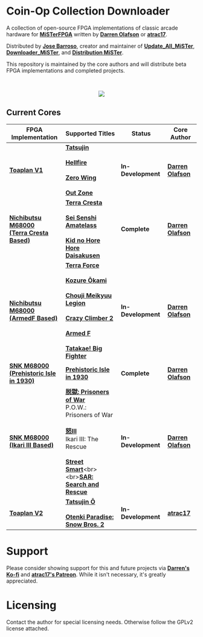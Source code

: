 
# Coin-Op Collection Downloader

A collection of open-source FPGA implementations of classic arcade hardware for [**MiSTerFPGA**](https://github.com/MiSTer-devel/Main_MiSTer/wiki) written by [**Darren Olafson**](https://twitter.com/Darren__O) or [**atrac17**](https://github.com/atrac17). 

Distributed by [**Jose Barroso**](https://github.com/theypsilon/), creator and maintainer of [**Update_All_MiSTer**](https://github.com/theypsilon/Update_All_MiSTer), [**Downloader_MiSTer**](https://github.com/MiSTer-devel/Downloader_MiSTer), and [**Distribution MiSTer**](https://github.com/MiSTer-devel/Distribution_MiSTer). 

This repository is maintained by the core authors and will distribute beta FPGA implementations and completed projects.

<br>
<p align="center">
<img width="" height="" src="https://user-images.githubusercontent.com/32810066/193119551-3e843180-0c63-46eb-a512-15bca039b4c6.png">
</p>

## Current Cores

| FPGA Implementation | Supported Titles | Status  | Core Author |
|---------------------|------------------|---------|-------------|
| [**Toaplan V1**](https://github.com/va7deo/zerowing) | [**Tatsujin**](https://en.wikipedia.org/wiki/Truxton_%28video_game%29)<br><br>[**Hellfire**](https://en.wikipedia.org/wiki/Hellfire_%28video_game%29)<br><br>[**Zero Wing**](https://en.wikipedia.org/wiki/Zero_Wing)<br><br>[**Out Zone**](https://en.wikipedia.org/wiki/Out_Zone)| **In-Development** | [**Darren Olafson**](https://twitter.com/Darren__O) |
| [**Nichibutsu M68000<br>(Terra Cresta Based)**](https://github.com/va7deo/TerraCresta) | [**Terra Cresta**](https://en.wikipedia.org/wiki/Terra_Cresta)<br><br>[**Sei Senshi Amatelass**](https://en.wikipedia.org/wiki/Nihon_Bussan)<br><br>[**Kid no Hore Hore Daisakusen**](https://en.wikipedia.org/wiki/Nihon_Bussan) | **Complete** | [**Darren Olafson**](https://twitter.com/Darren__O) |
| [**Nichibutsu M68000<br>(ArmedF Based)**](https://github.com/va7deo/ArmedF) | [**Terra Force**](https://en.wikipedia.org/wiki/Nihon_Bussan)<br><br>[**Kozure Ōkami**](https://en.wikipedia.org/wiki/Nihon_Bussan)<br><br>[**Chouji Meikyuu Legion**](https://en.wikipedia.org/wiki/Nihon_Bussan)<br><br>[**Crazy Climber 2**](https://en.wikipedia.org/wiki/Nihon_Bussan)<br><br>[**Armed F**](https://en.wikipedia.org/wiki/Formation_Armed_F)<br><br>[**Tatakae! Big Fighter**](https://en.wikipedia.org/wiki/Nihon_Bussan) | **In-Development** | [**Darren Olafson**](https://twitter.com/Darren__O) |
| [**SNK M68000<br>(Prehistoric Isle in 1930)**](https://github.com/va7deo/PrehistoricIsle) | [**Prehistoric Isle in 1930**](https://en.wikipedia.org/wiki/Prehistoric_Isle) | **Complete** | [**Darren Olafson**](https://twitter.com/Darren__O) |
| [**SNK M68000<br>(Ikari III Based)**](https://github.com/va7deo/SNK68)|  [**脱獄: Prisoners of War**](https://en.wikipedia.org/wiki/P.O.W.:_Prisoners_of_War)<br>P.O.W.: Prisoners of War<br><br>[**怒III**](https://en.wikipedia.org/wiki/Ikari_III:_The_Rescue)<br>Ikari III: The Rescue<br><br>[**Street Smart**](https://en.wikipedia.org/wiki/Street_Smart_(video_game))<br><br>[**SAR: Search and Rescue**](http://snk.fandom.com/wiki/SAR:_Search_and_Rescue) | **In-Development** | [**Darren Olafson**](https://twitter.com/Darren__O) |
| [**Toaplan V2**](https://github.com/atrac17/Toaplan2) | [**Tatsujin Ō**](https://en.wikipedia.org/wiki/Truxton_II)<br><br>[**Otenki Paradise: Snow Bros. 2**](https://en.wikipedia.org/wiki/Snow_Bros._2:_With_New_Elves) | **In-Development** | [**atrac17**](https://github.com/atrac17) |

# Support

Please consider showing support for this and future projects via [**Darren's Ko-fi**](https://ko-fi.com/darreno) and [**atrac17's Patreon**](https://www.patreon.com/atrac17). While it isn't necessary, it's greatly appreciated.

# Licensing

Contact the author for special licensing needs. Otherwise follow the GPLv2 license attached.
